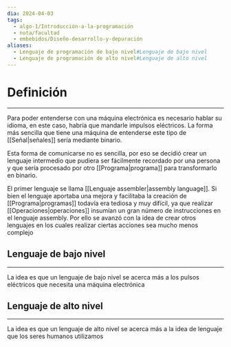 ```yaml
---
dia: 2024-04-03
tags:
  - algo-1/Introducción-a-la-programación
  - nota/facultad
  - embebidos/Diseño-desarrollo-y-depuración
aliases:
  - Lenguaje de programación de bajo nivel#Lenguaje de bajo nivel
  - Lenguaje de programación de alto nivel#Lenguaje de alto nivel
---
```

# Definición
---
Para poder entenderse con una máquina electrónica es necesario hablar su idioma, en este caso, habría que mandarle impulsos eléctricos. La forma más sencilla que tiene una máquina de entenderse este tipo de [[Señal|señales]] sería mediante binario. 

Esta forma de comunicarse no es sencilla, por eso se decidió crear un lenguaje intermedio que pudiera ser fácilmente recordado por una persona y que sería procesado por otro [[Programa|programa]] para transformarlo en binario. 

El primer lenguaje se llama [[Lenguaje assembler|assembly language]]. Si bien el lenguaje aportaba una mejora y facilitaba la creación de [[Programa|programas]] todavía era tediosa y muy difícil, ya que realizar [[Operaciones|operaciones]] insumían un gran número de instrucciones en el lenguaje assembly. Por ello se avanzó con la idea de crear otros lenguajes en los cuales realizar ciertas acciones sea mucho menos complejo

## Lenguaje de bajo nivel
---
La idea es que un lenguaje de bajo nivel se acerca más a los pulsos eléctricos que necesita una máquina electrónica

## Lenguaje de alto nivel
---
La idea es que un lenguaje de alto nivel se acerca más a la idea de lenguaje que los seres humanos utilizamos